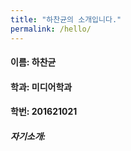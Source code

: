 ```yaml
---
title: "하찬균의 소개입니다."
permalink: /hello/
---
```


#### 이름: 하찬균
#### 학과: 미디어학과
#### 학번: 201621021

##### 자기소개: 
